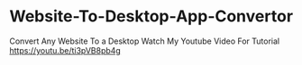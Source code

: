 # Website-To-Desktop-App-Convertor
Convert Any Website To a Desktop
Watch My Youtube Video For Tutorial https://youtu.be/ti3pVB8pb4g
